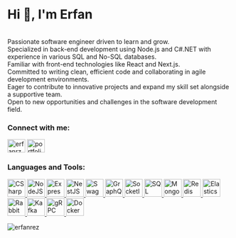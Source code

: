 # Hi 👋, I'm Erfan
<br>Passionate software engineer driven to learn and grow.<br>Specialized in back-end development using Node.js and C#.NET with experience in various SQL and No-SQL databases.<br> Familiar with front-end technologies like React and Next.js.<br>Committed to writing clean, efficient code and collaborating in agile development environments.<br>Eager to contribute to innovative projects and expand my skill set alongside a supportive team.<br>Open to new opportunities and challenges in the software development field.


<h3 align="left">Connect with me:</h3>
<p align="left">
<a href="https://linkedin.com/in/erfanrz" target="blank"><img align="center" src="https://raw.githubusercontent.com/rahuldkjain/github-profile-readme-generator/master/src/images/icons/Social/linked-in-alt.svg" alt="erfanrz" height="30" width="40" /></a>
  <a href="https://erfan-rezaei.liara.run" target="blank"><img align="center" src="https://cdn.jsdelivr.net/gh/devicons/devicon@latest/icons/google/google-original.svg" alt="portfolio" height="30" width="40" /></a>
</p>


<h3 align="left">Languages and Tools:</h3>
<p align="left"> <a href="https://dotnet.microsoft.com/en-us/languages/csharp" target="_blank" rel="noreferrer"> <img src="https://cdn.jsdelivr.net/gh/devicons/devicon@latest/icons/csharp/csharp-original.svg" alt="CSharp" width="40" height="40"/> </a> <a href="https://nodejs.org" target="_blank" rel="noreferrer"> <img src="https://raw.githubusercontent.com/danielcranney/readme-generator/main/public/icons/skills/nodejs-colored.svg" alt="NodeJS" width="40" height="40"/> </a> <a href="https://expressjs.com" target="_blank" rel="noreferrer"> <img src="https://raw.githubusercontent.com/danielcranney/readme-generator/main/public/icons/skills/express-colored-dark.svg" alt="Express" width="40" height="40"/> </a> <a href="https://nestjs.com" target="_blank" rel="noreferrer"> <img src="https://cdn.jsdelivr.net/gh/devicons/devicon@latest/icons/nestjs/nestjs-original.svg" alt="NestJS" width="40" height="40"/> </a> <a href="https://swagger.io" target="_blank" rel="noreferrer"> <img src="https://cdn.jsdelivr.net/gh/devicons/devicon@latest/icons/swagger/swagger-original.svg" alt="Swagger" width="40" height="40"/> </a> <a href="https://graphql.org" target="_blank" rel="noreferrer"> <img src="https://cdn.jsdelivr.net/gh/devicons/devicon@latest/icons/graphql/graphql-plain.svg" alt="GraphQL" width="40" height="40"/> </a> <a href="https://socket.io" target="_blank" rel="noreferrer"> <img src="https://cdn.jsdelivr.net/gh/devicons/devicon@latest/icons/socketio/socketio-original.svg" alt="SocketIO" width="40" height="40"/> </a><a href="https://www.microsoft.com/en-us/sql-server" target="_blank" rel="noreferrer"> <img src="https://cdn.jsdelivr.net/gh/devicons/devicon@latest/icons/azuresqldatabase/azuresqldatabase-original.svg" alt="SQL" width="40" height="40"/> </a> <a href="https://www.mongodb.com/" target="_blank" rel="noreferrer"> <img src="https://www.vectorlogo.zone/logos/mongodb/mongodb-icon.svg" alt="MongoDB" width="40" height="40"/> </a> <a href="https://redis.io" target="_blank" rel="noreferrer"> <img src="https://cdn.jsdelivr.net/gh/devicons/devicon@latest/icons/redis/redis-original.svg" alt="Redis" width="40" height="40"/> </a> <a href="https://www.elastic.co" target="_blank" rel="noreferrer"> <img src="https://cdn.jsdelivr.net/gh/devicons/devicon@latest/icons/elasticsearch/elasticsearch-original.svg" alt="Elasticsearch" width="40" height="40"/> </a> </a> <a href="https://www.rabbitmq.com" target="_blank" rel="noreferrer"> <img src="https://cdn.jsdelivr.net/gh/devicons/devicon@latest/icons/rabbitmq/rabbitmq-original.svg" alt="RabbitMQ" width="40" height="40"/> </a><a href="https://kafka.apache.org" target="_blank" rel="noreferrer"> <img src="https://cdn.jsdelivr.net/gh/devicons/devicon@latest/icons/apachekafka/apachekafka-original.svg" alt="Kafka" width="40" height="40"/> </a> <a href="https://grpc.io" target="_blank" rel="noreferrer"> <img src="https://cdn.jsdelivr.net/gh/devicons/devicon@latest/icons/grpc/grpc-original.svg" alt="gRPC" width="40" height="40"/> </a> <a href="https://www.docker.com" target="_blank" rel="noreferrer"> <img src="https://raw.githubusercontent.com/danielcranney/readme-generator/main/public/icons/skills/docker-colored.svg" alt="Docker" width="40" height="40"/> </a> </p>

<p><img align="center" src="https://github-readme-stats.vercel.app/api/top-langs?username=erfanrez&show_icons=true&locale=en&layout=compact" alt="erfanrez" /></p>
